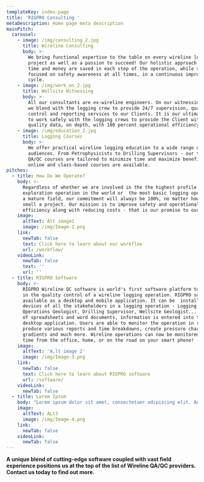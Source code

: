 ```yaml
---
templateKey: index-page
title: 'RIGPRO Consulting '
metaDescription: Home page meta description
mainPitch:
  carousel:
    - image: /img/consulting_2.jpg
      title: Wireline Consulting
      body: >-
        We bring functional expertise to the table on every wireline logging
        project as well as a passion to succeed! Our holistic approach ensures
        time and money are saved in each step of the operation, while staying
        focused on safety awareness at all times, in a continuous improvement
        cycle.
    - image: /img/work_on_2.jpg
      title: Wellsite Witnessing
      body: >-
        All our consultants are ex-wireline engineers. On our witnessing jobs,
        we blend with the logging crew to provide 24/7 supervision, quality
        control and reporting services to our Clients. It is our ultimate goal
        to work safely with the logging crews to provide the Client with high
        quality data, on depth, with 100 percent operational efficiency.
    - image: /img/education_2.jpg
      title: Logging Courses
      body: >-
        We offer practical wireline logging education to a wide range of
        audiences. From Petrophysicists to Drilling Supervisors - our targeted
        QA/QC courses are tailored to minimize time and maximize benefits. Both
        online and class-based courses are available.
pitches:
  - title: How Do We Operate?
    body: >-
      Regardless of whether we are involved in the the highest profile
      exploration operation in the world or  the most basic logging operation in
      a mature field, our commitment will always be 100%, no matter how big or
      small a project. Our mission is to improve safety and operational
      efficiency along with reducing costs - that is our promise to our Clients.
    image:
      altText: Alt image1
      image: /img/Image-2.png
    link:
      newTab: false
      text: Click here to learn about our workflow
      url: /workflow/
    videoLink:
      newTab: false
      text: ''
      url: ''
  - title: RIGPRO Software
    body: >-
      RIGPRO Wireline QC software is world's first software platform to assist
      in the quality control of a wireline logging operation. RIGPRO software is
      available as a desktop and mobile application. It can be  installed on
      devices of all the stakeholders in a logging operation - Logging Witness,
      Operations Geologist, Drilling Supervisor, Wellsite Geologist... Instead
      of spreadsheets and word documents, information is entered into the RIGPRO
      desktop application. Users are able to monitor the operation in real time,
      produce various reports and time breakdowns, create pressure charts and
      gradients and much more. Wireline operations can now be monitored real
      time from the office, home, or on the road on your smart phone!
    image:
      altText: 'A,lt image 2'
      image: /img/Image-3.png
    link:
      newTab: false
      text: Click here to learn about RIGPRO software
      url: /software/
    videoLink:
      newTab: false
  - title: Lorem Ipsum
    body: "Lorem ipsum dolor sit amet, consectetuer adipiscing elit. Aenean commodo ligula eget dolor. Aenean massa. Cum \rsociis natoque penatibus et magnis dis parturient montes, nascetur ridiculus mus. Donec quam felis, ultricies nec, \r\npellentesque eu, pretium quis, sem. Nulla consequat massa quis enim. \r\n\r\nDonec pede justo, fringilla vel, aliquet nec, vulputate eget, arcu. In enim justo, rhoncus ut, imperdiet a, venenatis \rvitae, justo. Nullam dictum felis eu pede mollis pretium."
    image:
      altText: ALt3
      image: /img/Image-4.png
    link:
      newTab: false
    videoLink:
      newTab: false
---
```

**A unique blend of cutting-edge software coupled with vast field experience positions us at the top of the list of Wireline QA/QC providers. Contact us today to find out more.**

